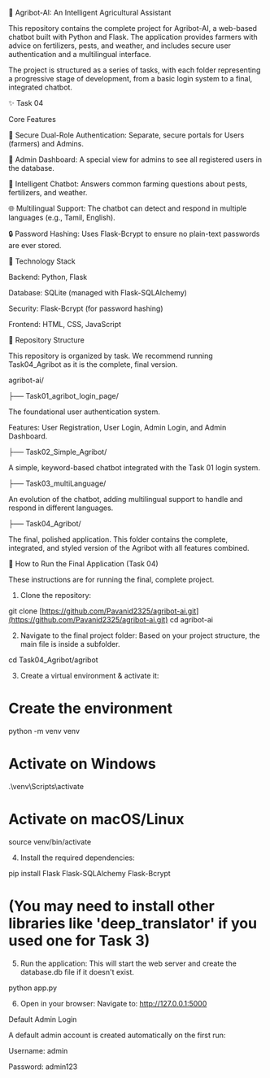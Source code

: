 🌾 Agribot-AI: An Intelligent Agricultural Assistant

This repository contains the complete project for Agribot-AI, a web-based chatbot built with Python and Flask. The application provides farmers with advice on fertilizers, pests, and weather, and includes secure user authentication and a multilingual interface.

The project is structured as a series of tasks, with each folder representing a progressive stage of development, from a basic login system to a final, integrated chatbot.

✨ Task 04

Core Features

🔐 Secure Dual-Role Authentication: Separate, secure portals for Users (farmers) and Admins.

🔑 Admin Dashboard: A special view for admins to see all registered users in the database.

💬 Intelligent Chatbot: Answers common farming questions about pests, fertilizers, and weather.

🌐 Multilingual Support: The chatbot can detect and respond in multiple languages (e.g., Tamil, English).

🔒 Password Hashing: Uses Flask-Bcrypt to ensure no plain-text passwords are ever stored.

🧰 Technology Stack

Backend: Python, Flask

Database: SQLite (managed with Flask-SQLAlchemy)

Security: Flask-Bcrypt (for password hashing)

Frontend: HTML, CSS, JavaScript

📂 Repository Structure

This repository is organized by task. We recommend running Task04_Agribot as it is the complete, final version.

agribot-ai/

├── Task01_agribot_login_page/

The foundational user authentication system.

Features: User Registration, User Login, Admin Login, and Admin Dashboard.

├── Task02_Simple_Agribot/

A simple, keyword-based chatbot integrated with the Task 01 login system.

├── Task03_multiLanguage/

An evolution of the chatbot, adding multilingual support to handle and respond in different languages.

├── Task04_Agribot/

The final, polished application. This folder contains the complete, integrated, and styled version of the Agribot with all features combined.

🚀 How to Run the Final Application (Task 04)

These instructions are for running the final, complete project.

1. Clone the repository:

git clone [https://github.com/Pavanid2325/agribot-ai.git](https://github.com/Pavanid2325/agribot-ai.git)
cd agribot-ai


2. Navigate to the final project folder:
Based on your project structure, the main file is inside a subfolder.

cd Task04_Agribot/agribot


3. Create a virtual environment & activate it:

# Create the environment
python -m venv venv

# Activate on Windows
.\venv\Scripts\activate

# Activate on macOS/Linux
source venv/bin/activate


4. Install the required dependencies:

pip install Flask Flask-SQLAlchemy Flask-Bcrypt
# (You may need to install other libraries like 'deep_translator' if you used one for Task 3)


5. Run the application:
This will start the web server and create the database.db file if it doesn't exist.

python app.py


6. Open in your browser:
Navigate to: http://127.0.0.1:5000

Default Admin Login

A default admin account is created automatically on the first run:

Username: admin

Password: admin123